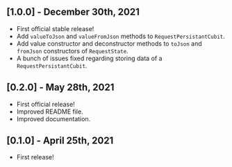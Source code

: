 ## [1.0.0] - December 30th, 2021

* First official stable release!
* Add `valueToJson` and `valueFromJson` methods to `RequestPersistantCubit`.
* Add value constructor and deconstructor methods to `toJson` and `fromJson` constructors of `RequestState`.
* A bunch of issues fixed regarding storing data of a `RequestPersistantCubit`.

## [0.2.0] - May 28th, 2021

* First official release!
* Improved README file.
* Improved documentation.

## [0.1.0] - April 25th, 2021

* First release!
